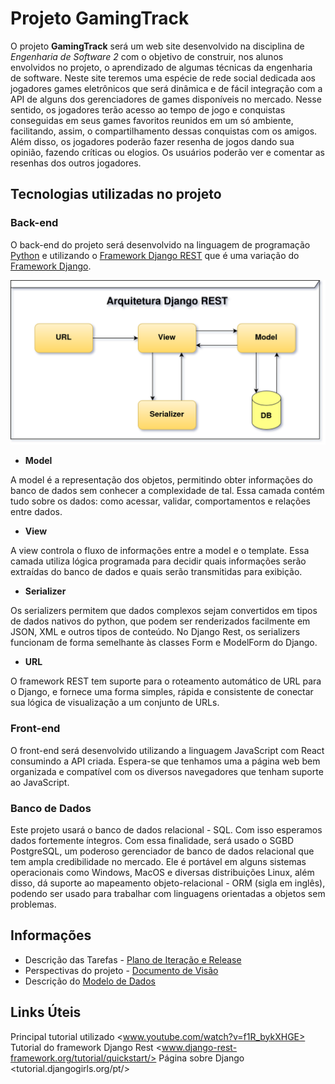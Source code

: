 # Projeto GamingTrack

O projeto **GamingTrack** será um web site desenvolvido na disciplina de *Engenharia de Software 2* com o objetivo de construir, nos alunos envolvidos no projeto, o aprendizado de algumas técnicas da engenharia de software.
Neste site teremos uma espécie de rede social dedicada aos jogadores games eletrônicos que será dinâmica e de fácil integração com a API de alguns dos gerenciadores de games disponíveis no mercado.
Nesse sentido, os jogadores terão acesso ao tempo de jogo e conquistas conseguidas em seus games favoritos reunidos em um só ambiente, facilitando, assim, o compartilhamento dessas conquistas com os amigos.
Além disso, os jogadores poderão fazer resenha de jogos dando sua opinião, fazendo críticas ou elogios.
Os usuários poderão ver e comentar as resenhas dos outros jogadores.

## Tecnologias utilizadas no projeto

### Back-end

O back-end do projeto será desenvolvido na linguagem de programação [Python](www.python.org/) e utilizando o [Framework Django REST](www.django-rest-framework.org/) que é uma variação do [Framework Django](www.djangoproject.com/).

![Arquitetura de funcionamento do Framework Django REST](docs/img/Django_REST.png)

* **Model**

A model é a representação dos objetos, permitindo obter informações do banco de dados sem conhecer a complexidade de tal. Essa camada contém tudo sobre os dados: como acessar, validar, comportamentos e relações entre dados.

* **View**

A view controla o fluxo de informações entre a model e o template. Essa camada utiliza lógica programada para decidir quais informações serão extraídas do banco de dados e quais serão transmitidas para exibição.

* **Serializer**

Os serializers permitem que dados complexos sejam convertidos em tipos de dados nativos do python, que podem ser renderizados facilmente em JSON, XML e outros tipos de conteúdo. No Django Rest, os serializers funcionam de forma semelhante às classes Form e ModelForm do Django.

* **URL**

O framework REST tem suporte para o roteamento automático de URL para o Django, e fornece uma forma simples, rápida e consistente de conectar sua lógica de visualização a um conjunto de URLs.

### Front-end

O front-end será desenvolvido utilizando a linguagem JavaScript com React consumindo a API criada.
Espera-se que tenhamos uma a página web bem organizada e compatível com os diversos navegadores que tenham suporte ao JavaScript.

### Banco de Dados

Este projeto usará o banco de dados relacional - SQL. Com isso esperamos dados fortemente íntegros.
Com essa finalidade, será usado o SGBD PostgreSQL, um poderoso gerenciador de banco de dados relacional que tem ampla credibilidade no mercado. Ele é portável em alguns sistemas operacionais como Windows, MacOS e diversas distribuições Linux, além disso, dá suporte ao mapeamento objeto-relacional - ORM (sigla em inglês), podendo ser usado para trabalhar com linguagens orientadas a objetos sem problemas.

## Informações

* Descrição das Tarefas - [Plano de Iteração e Release](docs/release.md)
* Perspectivas do projeto - [Documento de Visão](docs/doc-visao.md)
* Descrição do [Modelo de Dados](docs/modelo_dados.md)

## Links Úteis

Principal tutorial utilizado <www.youtube.com/watch?v=f1R_bykXHGE>
Tutorial do framework Django Rest <www.django-rest-framework.org/tutorial/quickstart/>
Página sobre Django <tutorial.djangogirls.org/pt/>
